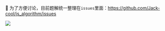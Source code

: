 🤠 为了方便讨论，目前题解统一整理在`issues`里面：https://github.com/Jack-cool/js_algorithm/issues

![](https://github.com/Jack-cool/js_algorithm/blob/master/assets/%E6%95%B0%E6%8D%AE%E7%BB%93%E6%9E%84%E4%B8%8E%E7%AE%97%E6%B3%95.png)
